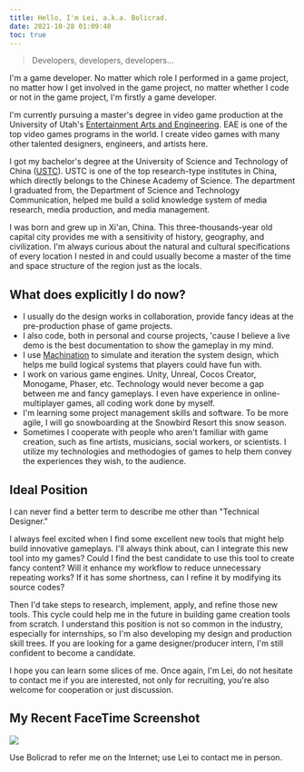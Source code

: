 ```yaml
---
title: Hello, I'm Lei, a.k.a. Bolicrad.
date: 2021-10-28 01:09:40
toc: true
---
```

> Developers, developers, developers…

I'm a game developer. No matter which role I performed in a game project, no matter how I get involved in the game project, no matter whether I code or not in the game project, I'm firstly a game developer.

I'm currently pursuing a master's degree in video game production at the University of Utah's [Entertainment Arts and Engineering](https://games.utah.edu). EAE is one of the top video games programs in the world. I create video games with many other talented designers, engineers, and artists here.

I got my bachelor's degree at the University of Science and Technology of China ([USTC](https://en.ustc.edu.cn)). USTC is one of the top research-type institutes in China, which directly belongs to the Chinese Academy of Science. The department I graduated from, the Department of Science and Technology Communication, helped me build a solid knowledge system of media research, media production, and media management.

I was born and grew up in Xi'an, China. This three-thousands-year old capital city provides me with a sensitivity of history, geography, and civilization. I'm always curious about the natural and cultural specifications of every location I nested in and could usually become a master of the time and space structure of the region just as the locals.

## What does explicitly I do now?

* I usually do the design works in collaboration, provide fancy ideas at the pre-production phase of game projects.  
* I also code, both in personal and course projects, 'cause I believe a live demo is the best documentation to show the gameplay in my mind. 
* I use [Machination](https://machinations.io) to simulate and iteration the system design, which helps me build logical systems that players could have fun with. 
* I work on various game engines. Unity, Unreal, Cocos Creator, Monogame, Phaser, etc. Technology would never become a gap between me and fancy gameplays. I even have experience in online-multiplayer games, all coding work done by myself.
* I'm learning some project management skills and software. To be more agile, I will go snowboarding at the Snowbird Resort this snow season.
* Sometimes I cooperate with people who aren't familiar with game creation, such as fine artists, musicians, social workers, or scientists. I utilize my technologies and methodogies of games to help them convey the experiences they wish, to the audience. 

## Ideal Position

I can never find a better term to describe me other than "Technical Designer." 

I always feel excited when I find some excellent new tools that might help build innovative gameplays. I'll always think about, can I integrate this new tool into my games? Could I find the best candidate to use this tool to create fancy content? Will it enhance my workflow to reduce unnecessary repeating works? If it has some shortness, can I refine it by modifying its source codes?

Then I'd take steps to research, implement, apply, and refine those new tools. This cycle could help me in the future in building game creation tools from scratch. I understand this position is not so common in the industry, especially for internships, so I'm also developing my design and production skill trees. If you are looking for a game designer/producer intern, I'm still confident to become a candidate.

I hope you can learn some slices of me. Once again, I'm Lei, do not hesitate to contact me if you are interested, not only for recruiting, you're also welcome for cooperation or just discussion. 

## My Recent FaceTime Screenshot

![](/gallery/Photo.jpg)

Use Bolicrad to refer me on the Internet; use Lei to contact me in person.